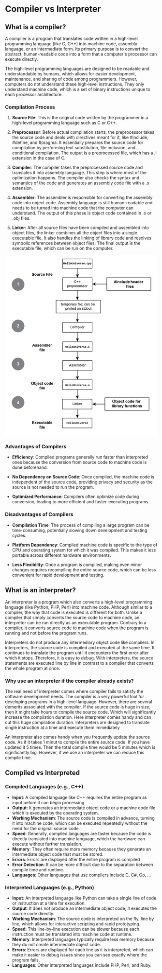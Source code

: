 # Compiler vs Interpreter

## What is a compiler?

A compiler is a program that translates code written in a high-level programming language (like C, C++) into machine code, assembly language, or an intermediate form. Its primary purpose is to convert the abstract, human-readable code into a form that a computer's processor can execute directly.

The high-level programming languages are designed to be readable and understandable by humans, which allows for easier development, maintenance, and sharing of code among programmers. However, computers do not understand these high-level instructions. They only understand machine code, which is a set of binary instructions unique to each processor architecture.

### Compilation Process

1. **Source File**: This is the original code written by the programmer in a high-level programming language such as C or C++.

2. **Preprocessor**: Before actual compilation starts, the preprocessor takes the source code and deals with directives meant for it, like #include, #define, and #pragma. It essentially prepares the source code for compilation by performing text substitution, file inclusion, and conditional compilation. The output is a preprocessed file, which has a .i extension in the case of C.

3. **Compiler**: The compiler takes the preprocessed source code and translates it into assembly language. This step is where most of the optimization happens. The compiler also checks the syntax and semantics of the code and generates an assembly code file with a .s extension.

4. **Assembler**: The assembler is responsible for converting the assembly code into object code. Assembly language is still human-readable and needs to be turned into machine code that the computer can understand. The output of this phase is object code contained in .o or .obj files.

5. **Linker**: After all source files have been compiled and assembled into object files, the linker combines all the object files into a single executable file. It also handles the linking of library code and resolves symbolic references between object files. The final output is the executable file, which can be run on the computer.

![](./_img/compilation_process.png)

### Advantages of Compilers

- **Efficiency**: Compiled programs generally run faster than interpreted ones because the conversion from source code to machine code is done beforehand.

- **No Dependency on Source Code**: Once compiled, the machine code is independent of the source code, providing privacy and security as the source is not needed to run the program.

- **Optimized Performance**: Compilers often optimize code during conversion, leading to more efficient and faster-executing programs.

### Disadvantages of Compilers

- **Compilation Time**: The process of compiling a large program can be time-consuming, potentially slowing down development and testing cycles.

- **Platform Dependency**: Compiled machine code is specific to the type of CPU and operating system for which it was compiled. This makes it less portable across different hardware environments.

- **Less Flexibility**: Once a program is compiled, making even minor changes requires recompiling the entire source code, which can be less convenient for rapid development and testing.

## What is an interpreter?

An interpreter is a program which also converts a high-level programming language (like 
Python, PHP, Perl) into machine code. Although similar to a compiler, the way that code is 
executed is different for both. Unlike a compiler that simply converts the source code to 
machine code, an interpreter can be run directly as an executable program. Contrary to a 
compiler, it converts source code to machine code when the program is running and not 
before the program runs.

Interpreters do not produce any intermediary object code like compilers. In interpreters, the 
source code is compiled and executed at the same time. It continues to translate the 
program until it encounters the first error after which it stops. Therefore, it is easy to debug. 
With interpreters, the source statements are executed line by line in contrast to a compiler 
that converts the whole program at once.

### Why use an interpreter if the compiler already exists?

The real need of interpreter comes where compiler fails to satisfy the software development 
needs. The compiler is a very powerful tool for developing programs in a high-level 
language. However, there are several demerits associated with the compiler. If the source 
code is huge in size, then it might take hours to compile the source code. Which will 
significantly increase the compilation duration. Here interpreter comes handy and can cut 
this huge compilation duration. Interpreters are designed to translate single instruction at a 
time and execute them immediately

An interpreter also comes handy when you frequently update the source code. As if it takes 
1 minut to compile the entire source code. If you have updated it 5 times. Then the total 
compile time would be 5 minutes which is significantly big. However, if we use an 
interpreter we can reduce this compile time.

## Compiled vs Interpreted

### Compiled Languages (e.g., C++)

- **Input**: A compiled language like C++ requires the entire program as input before it can begin processing.
- **Output**: It generates an intermediate object code or a machine code file which is executed by the operating system.
- **Working Mechanism**: The source code is compiled in advance, turning it into machine code, which can be executed repeatedly without the need for the original source code.
- **Speed**: Generally, compiled languages are faster because the code is directly translated into machine language, which the hardware can execute without further translation.
- **Memory**: They often require more memory because they generate an intermediate object code that must be stored.
- **Errors**: Errors are displayed after the entire program is compiled
- **Error Detection**: It can be more difficult due to the separation between compile time and runtime.
- **Languages**: Other languages that use compilers include C, C#, Go, ...

### Interpreted Languages (e.g., Python)

- **Input**: An interpreted language like Python can take a single line of code or instruction at a time for execution.
- **Output**: It does not produce an intermediate object code; it executes the source code directly.
- **Working Mechanism**: The source code is interpreted on the fly, line by line, which allows for interactive scripting and rapid prototyping.
- **Speed**: This line-by-line execution can be slower because each instruction must be translated into machine code at runtime.
- **Memory**: Interpreted languages typically require less memory because they do not create intermediate object code.
- **Errors**: Errors are displayed for each line as it is interpreted, which can make it easier to debug issues since you can see exactly where the program fails.
- **Languages**: Other interpreted languages include PHP, Perl, and Ruby.